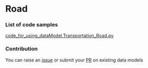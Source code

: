 # Road

### List of code samples 

<!-- 50-List of code -->

<!-- [code entry](link) -->
[code_for_using_dataModel.Transportation_Road.py](https://github.com/smart-data-models/dataModel.Transportation/blob/master/Road/code/code_for_using_dataModel.Transportation_Road.py)


<!-- /50-List of code -->

### Contribution
You can raise an [issue](https://github.com/smart-data-models/dataModel.Transportation/issues) or submit your [PR](https://github.com/smart-data-models/dataModel.Transportation/pulls) on existing data models
